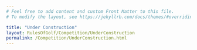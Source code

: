 ```yaml
---
# Feel free to add content and custom Front Matter to this file.
# To modify the layout, see https://jekyllrb.com/docs/themes/#overriding-theme-defaults

title: "Under Construction"
layout: RulesOfGolf/Competition/UnderConstruction
permalink: /Competition/UnderConstruction.html
---
```

